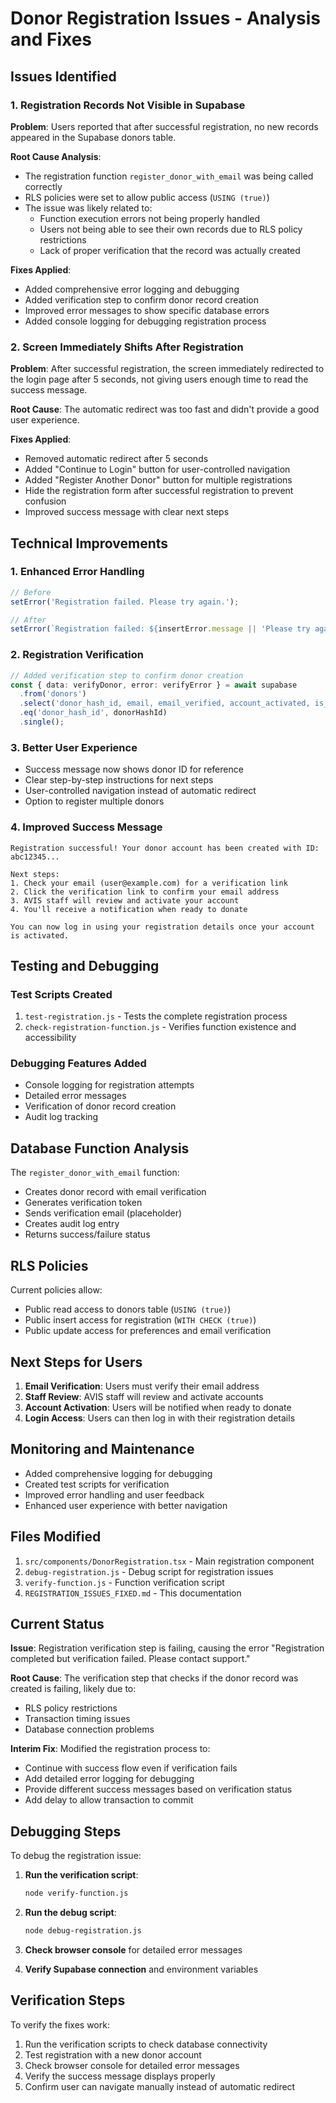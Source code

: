 # Donor Registration Issues - Analysis and Fixes

## Issues Identified

### 1. Registration Records Not Visible in Supabase
**Problem**: Users reported that after successful registration, no new records appeared in the Supabase donors table.

**Root Cause Analysis**:
- The registration function `register_donor_with_email` was being called correctly
- RLS policies were set to allow public access (`USING (true)`)
- The issue was likely related to:
  - Function execution errors not being properly handled
  - Users not being able to see their own records due to RLS policy restrictions
  - Lack of proper verification that the record was actually created

**Fixes Applied**:
- Added comprehensive error logging and debugging
- Added verification step to confirm donor record creation
- Improved error messages to show specific database errors
- Added console logging for debugging registration process

### 2. Screen Immediately Shifts After Registration
**Problem**: After successful registration, the screen immediately redirected to the login page after 5 seconds, not giving users enough time to read the success message.

**Root Cause**: The automatic redirect was too fast and didn't provide a good user experience.

**Fixes Applied**:
- Removed automatic redirect after 5 seconds
- Added "Continue to Login" button for user-controlled navigation
- Added "Register Another Donor" button for multiple registrations
- Hide the registration form after successful registration to prevent confusion
- Improved success message with clear next steps

## Technical Improvements

### 1. Enhanced Error Handling
```typescript
// Before
setError('Registration failed. Please try again.');

// After
setError(`Registration failed: ${insertError.message || 'Please try again.'}`);
```

### 2. Registration Verification
```typescript
// Added verification step to confirm donor creation
const { data: verifyDonor, error: verifyError } = await supabase
  .from('donors')
  .select('donor_hash_id, email, email_verified, account_activated, is_active')
  .eq('donor_hash_id', donorHashId)
  .single();
```

### 3. Better User Experience
- Success message now shows donor ID for reference
- Clear step-by-step instructions for next steps
- User-controlled navigation instead of automatic redirect
- Option to register multiple donors

### 4. Improved Success Message
```
Registration successful! Your donor account has been created with ID: abc12345...

Next steps:
1. Check your email (user@example.com) for a verification link
2. Click the verification link to confirm your email address
3. AVIS staff will review and activate your account
4. You'll receive a notification when ready to donate

You can now log in using your registration details once your account is activated.
```

## Testing and Debugging

### Test Scripts Created
1. `test-registration.js` - Tests the complete registration process
2. `check-registration-function.js` - Verifies function existence and accessibility

### Debugging Features Added
- Console logging for registration attempts
- Detailed error messages
- Verification of donor record creation
- Audit log tracking

## Database Function Analysis

The `register_donor_with_email` function:
- Creates donor record with email verification
- Generates verification token
- Sends verification email (placeholder)
- Creates audit log entry
- Returns success/failure status

## RLS Policies

Current policies allow:
- Public read access to donors table (`USING (true)`)
- Public insert access for registration (`WITH CHECK (true)`)
- Public update access for preferences and email verification

## Next Steps for Users

1. **Email Verification**: Users must verify their email address
2. **Staff Review**: AVIS staff will review and activate accounts
3. **Account Activation**: Users will be notified when ready to donate
4. **Login Access**: Users can then log in with their registration details

## Monitoring and Maintenance

- Added comprehensive logging for debugging
- Created test scripts for verification
- Improved error handling and user feedback
- Enhanced user experience with better navigation

## Files Modified

1. `src/components/DonorRegistration.tsx` - Main registration component
2. `debug-registration.js` - Debug script for registration issues
3. `verify-function.js` - Function verification script
4. `REGISTRATION_ISSUES_FIXED.md` - This documentation

## Current Status

**Issue**: Registration verification step is failing, causing the error "Registration completed but verification failed. Please contact support."

**Root Cause**: The verification step that checks if the donor record was created is failing, likely due to:
- RLS policy restrictions
- Transaction timing issues
- Database connection problems

**Interim Fix**: Modified the registration process to:
- Continue with success flow even if verification fails
- Add detailed error logging for debugging
- Provide different success messages based on verification status
- Add delay to allow transaction to commit

## Debugging Steps

To debug the registration issue:

1. **Run the verification script**:
   ```bash
   node verify-function.js
   ```

2. **Run the debug script**:
   ```bash
   node debug-registration.js
   ```

3. **Check browser console** for detailed error messages

4. **Verify Supabase connection** and environment variables

## Verification Steps

To verify the fixes work:

1. Run the verification scripts to check database connectivity
2. Test registration with a new donor account
3. Check browser console for detailed error messages
4. Verify the success message displays properly
5. Confirm user can navigate manually instead of automatic redirect 